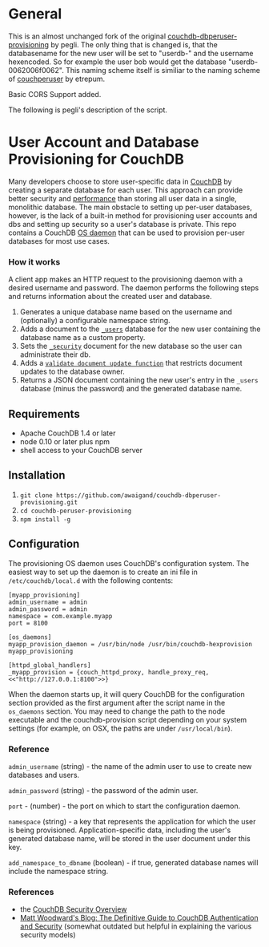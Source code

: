 # General

This is an almost unchanged fork of the original [couchdb-dbperuser-provisioning](https://github.com/pegli/couchdb-dbperuser-provisioning) by pegli.
The only thing that is changed is, that the databasename for the new user will be set to "userdb-" and the username hexencoded.
So for example the user bob would get the database "userdb-0062006f0062". 
This naming scheme itself is similiar to the naming scheme of [couchperuser](https://github.com/etrepum/couchperuser) by etrepum.

Basic CORS Support added.

The following is pegli's description of the script.

# User Account and Database Provisioning for CouchDB

Many developers choose to store user-specific data in [CouchDB](http://couchdb.apache.org/)
by creating a separate database for each user.  This approach can provide better security and
[performance](http://couchdb-development.1959287.n2.nabble.com/One-big-CouchDB-with-a-lot-of-documents-vs-a-lot-of-CouchDB-databases-with-fewer-documents-td6229205.html)
than storing all user data in a single, monolithic database.  The main obstacle to setting
up per-user databases, however, is the lack of a built-in method for provisioning user accounts
and dbs and setting up security so a user's database is private.  This repo contains a CouchDB
[OS daemon](http://couchdb.readthedocs.org/en/latest/config/externals.html)
that can be used to provision per-user databases for most use cases.

### How it works

A client app makes an HTTP request to the provisioning daemon with a desired username and password.
The daemon performs the following steps and returns information about the created user and database.

1. Generates a unique database name based on the username and (optionally) a configurable
   namespace string.
1. Adds a document to the [`_users`]() database for the new user containing the database name as
   a custom property.
1. Sets the [`_security`](http://couchdb.readthedocs.org/en/latest/api/database/security.html)
   document for the new database so the user can administrate their db.
1. Adds a [`validate document update function`](http://couchdb.readthedocs.org/en/latest/couchapp/ddocs.html#validate-document-update-functions)
   that restricts document updates to the database owner.
1. Returns a JSON document containing the new user's entry in the `_users` database (minus the
   password) and the generated database name.

## Requirements

* Apache CouchDB 1.4 or later
* node 0.10 or later plus npm
* shell access to your CouchDB server

## Installation

1. `git clone https://github.com/awaigand/couchdb-dbperuser-provisioning.git`
1. `cd couchdb-peruser-provisioning`
1. `npm install -g`


## Configuration

The provisioning OS daemon uses CouchDB's configuration system.  The easiest way to
set up the daemon is to create an ini file in `/etc/couchdb/local.d` with the following
contents:

    [myapp_provisioning]
    admin_username = admin
    admin_password = admin
    namespace = com.example.myapp
    port = 8100
    
    [os_daemons]
    myapp_provision_daemon = /usr/bin/node /usr/bin/couchdb-hexprovision myapp_provisioning
    
    [httpd_global_handlers]
    _myapp_provision = {couch_httpd_proxy, handle_proxy_req, <<"http://127.0.0.1:8100">>}

When the daemon starts up, it will query CouchDB for the configuration section provided
as the first argument after the script name in the `os_daemons` section.  You may need to
change the path to the node executable and the couchdb-provision script depending on your
system settings (for example, on OSX, the paths are under `/usr/local/bin`).

### Reference

`admin_username` (string) - the name of the admin user to use to create new databases and
users.

`admin_password` (string) - the password of the admin user.

`port` - (number) - the port on which to start the configuration daemon.

`namespace` (string) - a key that represents the application for which the user is being
provisioned.  Application-specific data, including the user's generated database name, will be
stored in the user document under this key.

`add_namespace_to_dbname` (boolean) - if true, generated database names will include the
namespace string.
		
  
### References

* the [CouchDB Security Overview](http://couchdb.readthedocs.org/en/latest/intro/security.html)
* [Matt Woodward's Blog: The Definitive Guide to CouchDB Authentication and Security](http://blog.mattwoodward.com/2012/03/definitive-guide-to-couchdb.html) (somewhat outdated but helpful in explaining the various security models)

